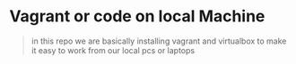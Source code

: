 # Vagrant or code on local Machine
> in this repo we are basically installing vagrant and virtualbox to make it easy to work from our local pcs or laptops
